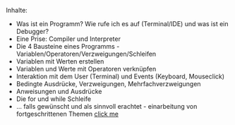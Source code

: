 Inhalte:
* Was ist ein Programm? Wie rufe ich es auf (Terminal/IDE) und was ist ein Debugger?
* Eine Prise: Compiler und Interpreter
* Die 4 Bausteine eines Programms - Variablen/Operatoren/Verzweigungen/Schleifen
* Variablen mit Werten erstellen
* Variablen und Werte mit Operatoren verknüpfen
* Interaktion mit dem User (Terminal) und Events (Keyboard, Mouseclick)
* Bedingte Ausdrücke, Verzweigungen, Mehrfachverzweigungen
* Anweisungen und Ausdrücke
* Die for und while Schleife
* ... falls gewünscht und als sinnvoll erachtet - einarbeitung von fortgeschrittenen Themen [click me](Fortgeschrittene_Themen_Übersicht.md)